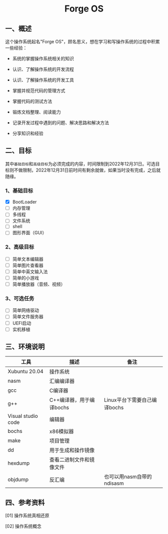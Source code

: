 # <h1 align="center">Forge OS</h1>

## 一、概述

这个操作系统起名"Forge OS"，顾名思义，想在学习和写操作系统的过程中积累一些经验：

* 系统的掌握操作系统相关的知识

* 认识、了解操作系统的开发流程
* 认识、了解操作系统的开发工具
* 掌握并规范代码的管理方式
* 掌握代码的测试方法
* 锻炼文档整理、阅读能力
* 记录开发过程中遇到的问题、解决思路和解决方法
* 分享知识和经验

## 二、目标

其中`基础目标`和`高级目标`为必须完成的内容，时间限制到2022年12月31日。可选目标则不做限制，2022年12月31日前时间有剩余就做，如果当时没有完成，之后就随缘。

### 1、基础目标

* [x] BootLoader
* [ ] 内存管理
* [ ] 多线程
* [ ] 文件系统
* [ ] shell
* [ ] 图形界面（GUI）

### 2、高级目标

* [ ] 简单文本编辑器
* [ ] 简单图片查看器
* [ ] 简单中英文输入法
* [ ] 简单的小游戏
* [ ] 简单播放器（音频、视频）

### 3、可选任务

* [ ] 简单网络驱动
* [ ] 简单文件服务器
* [ ] UEFI启动
* [ ] 实机移植

## 三、环境说明

| 工具               | 描述                     | 备注                         |
| ------------------ | ------------------------ | ---------------------------- |
| Xubuntu 20.04      | 操作系统                 |                              |
| nasm               | 汇编编译器               |                              |
| gcc                | C编译器                  |                              |
| g++                | C++编译器，用于编译bochs | Linux平台下需要自己编译bochs |
| Visual studio code | 编辑器                   |                              |
| bochs              | x86模拟器                |                              |
| make               | 项目管理                 |                              |
| dd                 | 用于生成和操作镜像       |                              |
| hexdump            | 查看二进制文件和镜像文件 |                              |
| objdump            | 反汇编                   | 也可以用nasm自带的ndisasm    |

## 四、参考资料

[01] 操作系统真相还原

[02] 操作系统概念

  